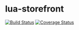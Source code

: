 lua-storefront
==============

[![Build Status](https://travis-ci.org/aperezdc/lua-storefront.svg?branch=master)](https://travis-ci.org/aperezdc/lua-storefront)
[![Coverage Status](https://coveralls.io/repos/github/aperezdc/lua-storefront/badge.svg?branch=master)](https://coveralls.io/github/aperezdc/lua-storefront?branch=master)



